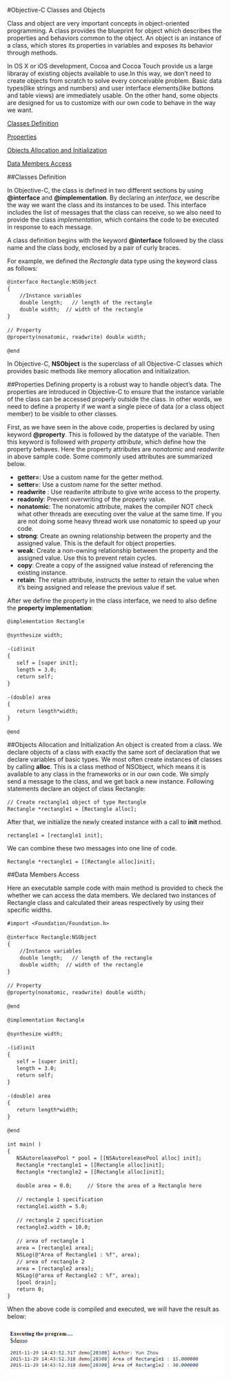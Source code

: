 
#Objective-C Classes and Objects


Class and object are very important concepts in object-oriented programming. A class provides the blueprint for object which describes the properties and behaviors common to the object. An object is an instance of a class, which stores its properties in variables and exposes its behavior through methods. 

In OS X or iOS development, Cocoa and Cocoa Touch provide us a large libraray of existing objects available to use.In this way, we don’t need to create objects from scratch to solve every conceivable problem. Basic data types(like strings and numbers) and user interface elements(like buttons and table views) are immediately usable. On the other hand, some objects are designed for us to customize with our own code to behave in the way we want. 


  [<i class="icon-file"></i>Classes Definition](#classes-definition)  
  
 [<i class="icon-file"></i>Properties](#properties)  
 
 [<i class="icon-file"></i>Objects Allocation and Initialization](#objects-allocation-and-initialization)  
 
  [<i class="icon-file"></i>Data Members Access](#data-members-access)  
 

##Classes Definition

In Objective-C, the class is defined in two different sections by using **@interface** and **@implementation**. By declaring an *interface*, we describe the way we want the class and its instances to be used. This interface includes the list of messages that the class can receive, so we also need to provide the class *implementation*, which contains the code to be executed in response to each message.  

A class definition begins with the keyword **@interface** followed by the class name and the class body, enclosed by a pair of curly braces.  
 
For example, we defined the *Rectangle* data type using the keyword class as follows:

```
@interface Rectangle:NSObject
{
    //Instance variables
    double length;   // length of the rectangle
    double width;  // width of the rectangle
}

// Property
@property(nonatomic, readwrite) double width; 

@end
```

In Objective-C, **NSObject** is the superclass of all Objective-C classes which provides basic methods like memory allocation and initialization.   


##Properties
Defining property is a robust way to handle object’s data. The properties are introduced in Objective-C to ensure that the instance variable of the class can be accessed properly outside the class. In other words, we need to define a property if we want a single piece of data (or a class object member) to be visible to other classes.    

First, as we have seen in the above code, properties is declared by  using keyword **@property**.  This is followed by the datatype of the variable. Then this keyword is followed with *property attribute*, which define how the property behaves. Here the property attributes are *nonatomic* and *readwrite* in above sample code. Some commonly used attributes are summarized below.

- **getter=**: 	Use a custom name for the getter method.
- **setter=**: 	Use a custom name for the setter method.
- **readwrite** : Use readwrite attribute to give write access to the property.
- **readonly**:	 Prevent overwriting of the property value. 
- **nonatomic**:	The nonatomic attribute, makes the compiler NOT check what other threads are executing over the value at the same time. If you are not doing some heavy thread work use nonatomic to speed up your code.
- **strong**:	Create an owning relationship between the property and the assigned value. This is the default for object properties.
- **weak**:	Create a non-owning relationship between the property and the assigned value. Use this to prevent retain cycles.
- **copy**:	Create a copy of the assigned value instead of referencing the existing instance.
- **retain**:  The retain attribute, instructs the setter to retain the value when it’s being assigned and release the previous value if set.   


After we define the property in the class interface, we need to also define the **property implementation**:

```
@implementation Rectangle

@synthesize width; 

-(id)init
{
   self = [super init];
   length = 3.0;
   return self;
}

-(double) area
{
   return length*width;
}

@end
```

##Objects Allocation and Initialization
An object is created from a class. We declare objects of a class with exactly the same sort of declaration that we declare variables of basic types. We most often create instances of classes by calling **alloc**. This is a class method of NSObject, which means it is available to any class in the frameworks or in our own code. We simply send a message to the class, and we get back a new instance. Following statements declare an object of class Rectangle:
```
// Create rectangle1 object of type Rectangle
Rectangle *rectangle1 = [Rectangle alloc];   
```

After that, we initialize the newly created instance with a call to **init** method.
```
rectangle1 = [rectangle1 init];
```

We can combine these two messages into one line of code. 

```
Rectangle *rectangle1 = [[Rectangle alloc]init];
```



##Data Members Access

Here an executable sample code with main method is provided to check the whether we can access the data members.  We declared two instances of Rectangle class and calculated their areas respectively by using their specific widths. 

```
#import <Foundation/Foundation.h>

@interface Rectangle:NSObject
{
    //Instance variables
    double length;   // length of the rectangle
    double width;  // width of the rectangle
}

// Property
@property(nonatomic, readwrite) double width; 

@end

@implementation Rectangle

@synthesize width; 

-(id)init
{
   self = [super init];
   length = 3.0;
   return self;
}

-(double) area
{
   return length*width;
}

@end

int main( )
{
   NSAutoreleasePool * pool = [[NSAutoreleasePool alloc] init];    
   Rectangle *rectangle1 = [[Rectangle alloc]init];    
   Rectangle *rectangle2 = [[Rectangle alloc]init];    

   double area = 0.0;     // Store the area of a Rectangle here
 
   // rectangle 1 specification
   rectangle1.width = 5.0; 

   // rectangle 2 specification
   rectangle2.width = 10.0;
  
   // area of rectangle 1
   area = [rectangle1 area];
   NSLog(@"Area of Rectangle1 : %f", area);
   // area of rectangle 2
   area = [rectangle2 area];
   NSLog(@"area of Rectangle2 : %f", area);
   [pool drain];
   return 0;
}
```

When the above code is compiled and executed, we will have the result as below: 

![Alt text](/image/classes_objects.png) 


